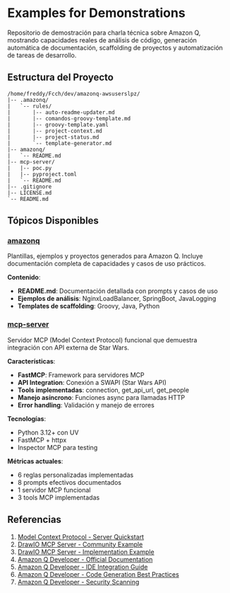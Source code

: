 # Examples for Demonstrations

Repositorio de demostración para charla técnica sobre Amazon Q, mostrando capacidades reales de análisis de código, generación automática de documentación, scaffolding de proyectos y automatización de tareas de desarrollo.

## Estructura del Proyecto

```
/home/freddy/Fcch/dev/amazonq-awsuserslpz/
|-- .amazonq/
|   `-- rules/
|       |-- auto-readme-updater.md
|       |-- comandos-groovy-template.md
|       |-- groovy-template.yaml
|       |-- project-context.md
|       |-- project-status.md
|       `-- template-generator.md
|-- amazonq/
|   `-- README.md
|-- mcp-server/
|   |-- poc.py
|   |-- pyproject.toml
|   `-- README.md
|-- .gitignore
|-- LICENSE.md
`-- README.md
```

## Tópicos Disponibles

### [amazonq](./amazonq/)

Plantillas, ejemplos y proyectos generados para Amazon Q. Incluye documentación completa de capacidades y casos de uso prácticos.

**Contenido**:

- **README.md**: Documentación detallada con prompts y casos de uso
- **Ejemplos de análisis**: NginxLoadBalancer, SpringBoot, JavaLogging
- **Templates de scaffolding**: Groovy, Java, Python

### [mcp-server](./mcp-server/)

Servidor MCP (Model Context Protocol) funcional que demuestra integración con API externa de Star Wars.

**Características**:

- **FastMCP**: Framework para servidores MCP
- **API Integration**: Conexión a SWAPI (Star Wars API)
- **Tools implementadas**: connection, get_api_url, get_people
- **Manejo asíncrono**: Funciones async para llamadas HTTP
- **Error handling**: Validación y manejo de errores

**Tecnologías**:

- Python 3.12+ con UV
- FastMCP + httpx
- Inspector MCP para testing

**Métricas actuales**:

- 6 reglas personalizadas implementadas
- 8 prompts efectivos documentados
- 1 servidor MCP funcional
- 3 tools MCP implementadas

## Referencias

1. [Model Context Protocol - Server Quickstart](https://modelcontextprotocol.io/quickstart/server)
2. [DrawIO MCP Server - Community Example](https://mcp.so/server/drawio-mcp-server/lgazo?tab=comments)
3. [DrawIO MCP Server - Implementation Example](https://github.com/lgazo/drawio-mcp-server/blob/main/docs/examples/example1.md)
4. [Amazon Q Developer - Official Documentation](https://docs.aws.amazon.com/amazonq/latest/qdeveloper-ug/)
5. [Amazon Q Developer - IDE Integration Guide](https://docs.aws.amazon.com/amazonq/latest/qdeveloper-ug/ide-integration.html)
6. [Amazon Q Developer - Code Generation Best Practices](https://docs.aws.amazon.com/amazonq/latest/qdeveloper-ug/code-generation.html)
7. [Amazon Q Developer - Security Scanning](https://docs.aws.amazon.com/amazonq/latest/qdeveloper-ug/security-scans.html)
